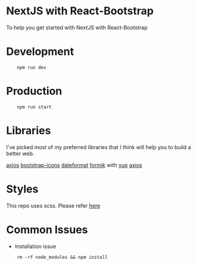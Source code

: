 # NextJS with React-Bootstrap

To help you get started with NextJS with React-Bootstrap

# Development

```terminal
    npm run dev
```

# Production

```terminal
    npm run start
```

# Libraries

I've picked most of my preferred libraries that I think will help you 
to build a better web.

[axios](https://www.npmjs.com/package/axios)
[bootstrap-icons](https://icons.getbootstrap.com/)
[dateformat](https://www.npmjs.com/package/dateformat)
[formik](https://formik.org/) with [yup](https://www.npmjs.com/package/yup)
[axios](https://www.npmjs.com/package/axios) 

# Styles

This repo uses scss. Please refer [here](https://sass-lang.com/)

# Common Issues

- Installation issue

```terminal
    rm -rf node_modules && npm install
```
